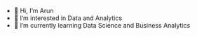 - 👋 Hi, I’m Arun
- 👀 I’m interested in Data and Analytics
- 🌱 I’m currently learning Data Science and Business Analytics
<!---
- 💞️ I’m looking to collaborate on ...
- 📫 How to reach me ...
--->
<!---
yellowfla5h/yellowfla5h is a ✨ special ✨ repository because its `README.md` (this file) appears on your GitHub profile.
You can click the Preview link to take a look at your changes.
--->
